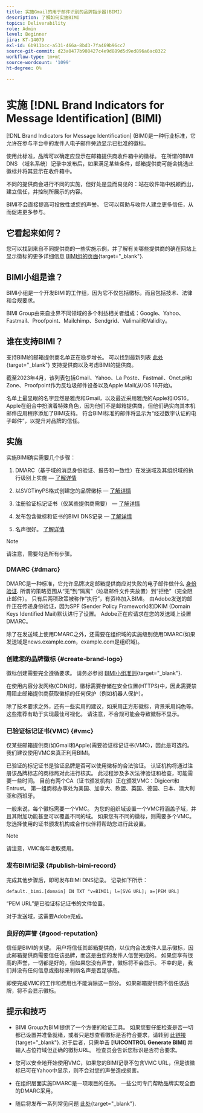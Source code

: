 ```yaml
---
title: 实施Gmail的用于邮件识别的品牌指示器(BIMI)
description: 了解如何实施BIMI
topics: Deliverability
role: Admin
level: Beginner
jira: KT-14079
exl-id: 6b911bcc-a531-466a-8bd3-7fa469b96cc7
source-git-commit: d23a0477b908427c4e9d889d5d9ed896a6ac8322
workflow-type: tm+mt
source-wordcount: '1099'
ht-degree: 0%

---
```


# 实施 [!DNL Brand Indicators for Message Identification] (BIMI)

[!DNL Brand Indicators for Message Identification] (BIMI)是一种行业标准，它允许在参与平台中的发件人电子邮件旁边显示已批准的徽标。

使用此标准，品牌可以确定应显示在邮箱提供商收件箱中的徽标。 在所谓的BIMI DNS （域名系统）记录中发布后，如果满足某些条件，邮箱提供商可能会挑选此徽标并将其显示在收件箱中。

不同的提供商会进行不同的实施，但好处是显而易见的：站在收件箱中脱颖而出，建立信任，并控制所展示的内容。

BIMI不会直接提高可投放性或您的声誉。 它可以帮助与收件人建立更多信任，从而促进更多参与。

## 它看起来如何？

您可以找到来自不同提供商的一些实施示例，并了解有关哪些提供商的确在网站上显示徽标的更多详细信息 [BIMI组的页面](https://bimigroup.org/where-is-my-bimi-logo-displayed/){target="_blank"}.

## BIMI小组是谁？

BIMI小组是一个开发BIMI的工作组，因为它不仅包括徽标，而且包括技术、法律和合规要求。

BIMI Group由来自业界不同领域的多个利益相关者组成：Google、Yahoo、Fastmail、Proofpoint、Mailchimp、Sendgrid、Valimail和Validity。

## 谁在支持BIMI？

支持BIMI的邮箱提供商名单正在稳步增长。 可以找到最新列表 [此处](https://bimigroup.org/bimi-infographic/){target="_blank"} 支持提供商以及考虑BIMI的提供商。

截至2023年4月，该列表包括Gmail、Yahoo、La Poste、Fastmail、Onet.pl和Zone、Proofpoint作为反垃圾邮件设备以及Apple Mail(从iOS 16开始)。

名单上最显眼的名字显然是雅虎和Gmail，以及最近采用雅虎的Apple和iOS16。 Apple在组合中扮演着特殊角色，因为他们不是邮箱提供商，但他们确实向其本机邮件应用程序添加了BIMI支持。 符合BIMI标准的邮件将显示为“经过数字认证的电子邮件”，以提升对品牌的信任。

## 实施

实施BIMI确实需要几个步骤：

1. DMARC（基于域的消息身份验证、报告和一致性）在发送域及其组织域的执行级别上实施 —  [了解详情](#dmarc)

1. 以SVGTinyPS格式创建您的品牌徽标 —  [了解详情](#create-brand-logo)

1. 注册验证标记证书（仅某些提供商需要） —  [了解详情](#vmc)

1. 发布包含徽标和证书的BIMI DNS记录 —  [了解详情](#publish-bimi-record)

1. 名声很好。 [了解详情](#good-reputation)

>[!NOTE]
>
>请注意，需要勾选所有步骤。


### DMARC {#dmarc}

DMARC是一种标准，它允许品牌决定邮箱提供商应对失败的电子邮件做什么 [身份验证](../additional-resources/authentication.md). 所谓的策略范围从“无”到“隔离”（垃圾邮件文件夹放置）到“拒绝”（完全阻止邮件）。 只有后两项政策被称作“执行”，有资格加入BIMI。 由Adobe发送的邮件正在传递身份验证，因为SPF (Sender Policy Framework)和DKIM (Domain Keys Identified Mail)默认进行了设置。 Adobe正在应请求在您的发送域上设置DMARC。

除了在发送域上使用DMARC之外，还需要在组织域的实施级别使用DMARC(如果发送域是news.example.com，example.com是组织域)。

### 创建您的品牌徽标 {#create-brand-logo}

徽标创建需要完全遵循要求。 请务必参阅 [BIMI小组准则](https://bimigroup.org/creating-bimi-svg-logo-files/){target="_blank"}.

在使用内容分发网络(CDN)时，徽标需要存储在安全位置(HTTPS)中，因此需要禁用阻止邮箱提供商获取徽标的任何保护（例如机器人保护）。

除了技术要求之外，还有一些实用的建议，如采用正方形徽标，背景采用纯色等。 这些推荐有助于实现最佳可视化。
请注意，不合规可能会导致徽标不显示。

### 已验证标记证书(VMC) {#vmc}

仅某些邮箱提供商(如Gmail和Apple)需要验证标记证书(VMC)，因此是可选的。 我们建议使用VMC来真正利用BIMI。

已验证的标记证书是验证品牌是否可以使用徽标的合法验证。 认证机构将通过注册该品牌标志的商标局对此进行核实。 此过程涉及多次法律验证和检查，可能需要一些时间。 目前有两个CA（证书颁发机构）正在颁发VMC：Digicert和Entrust。 第一组商标办事处为美国、加拿大、欧盟、英国、德国、日本、澳大利亚和西班牙。

一般来说，每个徽标需要一个VMC。 为您的组织域设置一个VMC将涵盖子域，并且其附加功能甚至可以覆盖不同的域。 如果您有不同的徽标，则需要多个VMC。 您选择使用的证书颁发机构或合作伙伴将帮助您进行此设置。

>[!NOTE]
>
>请注意，VMC每年收取费用。

### 发布BIMI记录 {#publish-bimi-record}

完成其他步骤后，即可发布BIMI DNS记录。 记录如下所示：

```
default._bimi.[domain] IN TXT "v=BIMI1; l=[SVG URL]; a=[PEM URL]
```

“PEM URL”是已验证标记证书的文件位置。

对于发送域，这需要Adobe完成。

### 良好的声誉 {#good-reputation}

信任是BIMI的关键。 用户将信任其邮箱提供商，以仅向合法发件人显示徽标，因此邮箱提供商需要信任该品牌，而这是由您的发件人信誉完成的。 如果您享有很高的声誉，一切都是好的，但如果您没有声誉，徽标将不会显示。 不幸的是，我们并没有任何信息或指标来判断名声是否足够高。

即使完成VMC的工作和费用也不能消除这一部分。 如果邮箱提供商不信任该品牌，将不会显示徽标。

## 提示和技巧

* BIMI Group为BIMI提供了一个方便的验证工具。 如果您要仔细检查是否一切都已设置并准备就绪，或者只是想查看徽标是否符合要求，请转到 [此链接](https://bimigroup.org/bimi-generator/){target="_blank"}. 对于后者，只需单击 **[!UICONTROL Generate BIMI]** 并输入占位符域但正确的徽标URL。 检查员会告诉您标识是否符合要求。

* 您可以安全地开始使用VMC，如果您的BIMI记录不包含VMC URL，但是该徽标已可在Yahoo中显示，则不会对您的声誉造成损害。

* 在组织层面实施DMARC是一项艰巨的任务。 一些公司专门帮助品牌实现全面的DMARC采用。

* 随后将发布一系列常见问题 [此处](https://bimigroup.org/faqs-for-senders-esps/){target="_blank"}.
